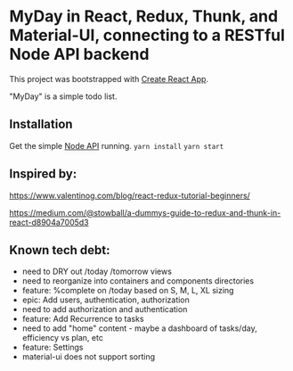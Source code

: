 # MyDay in React, Redux, Thunk, and Material-UI, connecting to a RESTful Node API backend

This project was bootstrapped with [Create React App](https://github.com/facebookincubator/create-react-app).

"MyDay" is a simple todo list.

## Installation

Get the simple [Node API](https://github.com/pappabear/myday-node-api) running.
`yarn install`
`yarn start`

## Inspired by:

https://www.valentinog.com/blog/react-redux-tutorial-beginners/

https://medium.com/@stowball/a-dummys-guide-to-redux-and-thunk-in-react-d8904a7005d3


## Known tech debt:

- need to DRY out /today /tomorrow views
- need to reorganize into containers and components directories
- feature: %complete on /today based on S, M, L, XL sizing
- epic: Add users, authentication, authorization
- need to add authorization and authentication
- feature: Add Recurrence to tasks
- need to add "home" content - maybe a dashboard of tasks/day, efficiency vs plan, etc
- feature: Settings
- material-ui does not support sorting

